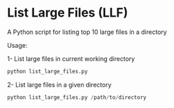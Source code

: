 # List Large Files (LLF)

A Python script for listing top 10 large files in a directory

Usage:

1- List large files in current working directory
```py
python list_large_files.py
```

2- List large files in a given directory
```py
python list_large_files.py /path/to/directory
```
